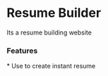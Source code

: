 # Resume Builder 
Its a resume building website

<h3> Features </h3>
* Use to create instant resume
